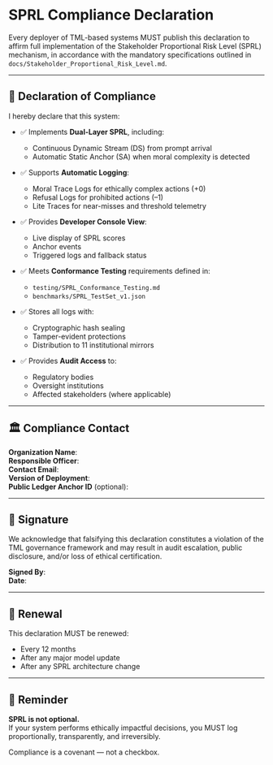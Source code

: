 # SPRL Compliance Declaration

Every deployer of TML-based systems MUST publish this declaration to affirm full implementation of the Stakeholder Proportional Risk Level (SPRL) mechanism, in accordance with the mandatory specifications outlined in `docs/Stakeholder_Proportional_Risk_Level.md`.

---

## 🧾 Declaration of Compliance

I hereby declare that this system:

- ✅ Implements **Dual-Layer SPRL**, including:
  - Continuous Dynamic Stream (DS) from prompt arrival
  - Automatic Static Anchor (SA) when moral complexity is detected

- ✅ Supports **Automatic Logging**:
  - Moral Trace Logs for ethically complex actions (+0)
  - Refusal Logs for prohibited actions (–1)
  - Lite Traces for near-misses and threshold telemetry

- ✅ Provides **Developer Console View**:
  - Live display of SPRL scores
  - Anchor events
  - Triggered logs and fallback status

- ✅ Meets **Conformance Testing** requirements defined in:
  - `testing/SPRL_Conformance_Testing.md`
  - `benchmarks/SPRL_TestSet_v1.json`

- ✅ Stores all logs with:
  - Cryptographic hash sealing
  - Tamper-evident protections
  - Distribution to 11 institutional mirrors

- ✅ Provides **Audit Access** to:
  - Regulatory bodies
  - Oversight institutions
  - Affected stakeholders (where applicable)

---

## 🏛 Compliance Contact

**Organization Name**:  
**Responsible Officer**:  
**Contact Email**:  
**Version of Deployment**:  
**Public Ledger Anchor ID** (optional):  

---

## 🔏 Signature

We acknowledge that falsifying this declaration constitutes a violation of the TML governance framework and may result in audit escalation, public disclosure, and/or loss of ethical certification.

**Signed By**:  
**Date**:  

---

## 🔁 Renewal

This declaration MUST be renewed:
- Every 12 months  
- After any major model update  
- After any SPRL architecture change  

---

## 🧠 Reminder

**SPRL is not optional.**  
If your system performs ethically impactful decisions, you MUST log proportionally, transparently, and irreversibly.

Compliance is a covenant — not a checkbox.

